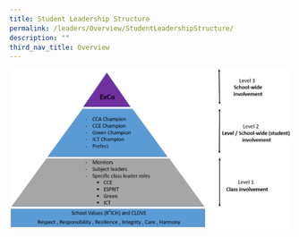 ```yaml
---
title: Student Leadership Structure
permalink: /leaders/Overview/StudentLeadershipStructure/
description: ""
third_nav_title: Overview
---
```


![](/images/Tiered-leadership.png)